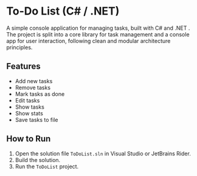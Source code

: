 # To-Do List (C# / .NET)

A simple console application for managing tasks, built with C# and .NET . The project is split into a core library for task management and a console app for user interaction, following clean and modular architecture principles.

## Features
- Add new tasks
- Remove tasks
- Mark tasks as done
- Edit tasks
- Show tasks
- Show stats
- Save tasks to file

## How to Run
1. Open the solution file `ToDoList.sln` in Visual Studio or JetBrains Rider.
2. Build the solution.
3. Run the `ToDoList` project.
